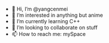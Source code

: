 - 👋 Hi, I’m @yangcenmei
- 👀 I’m interested in anything but anime
- 🌱 I’m currently learning C++
- 💞️ I’m looking to collaborate on stuff
- 📫 How to reach me: mySpace

<!---
yangcenmei/yangcenmei is a ✨ special ✨ repository because its `README.md` (this file) appears on your GitHub profile.
You can click the Preview link to take a look at your changes.
--->
